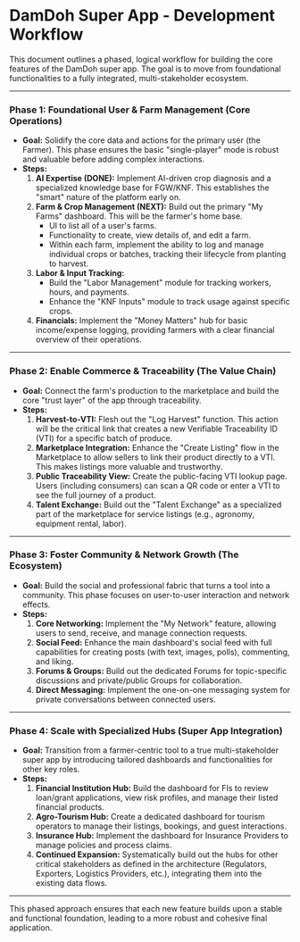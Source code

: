 # DamDoh Super App - Development Workflow

This document outlines a phased, logical workflow for building the core features of the DamDoh super app. The goal is to move from foundational functionalities to a fully integrated, multi-stakeholder ecosystem.

---

### **Phase 1: Foundational User & Farm Management (Core Operations)**

*   **Goal:** Solidify the core data and actions for the primary user (the Farmer). This phase ensures the basic "single-player" mode is robust and valuable before adding complex interactions.
*   **Steps:**
    1.  **AI Expertise (DONE):** Implement AI-driven crop diagnosis and a specialized knowledge base for FGW/KNF. This establishes the "smart" nature of the platform early on.
    2.  **Farm & Crop Management (NEXT):** Build out the primary "My Farms" dashboard. This will be the farmer's home base.
        *   UI to list all of a user's farms.
        *   Functionality to create, view details of, and edit a farm.
        *   Within each farm, implement the ability to log and manage individual crops or batches, tracking their lifecycle from planting to harvest.
    3.  **Labor & Input Tracking:**
        *   Build the "Labor Management" module for tracking workers, hours, and payments.
        *   Enhance the "KNF Inputs" module to track usage against specific crops.
    4.  **Financials:** Implement the "Money Matters" hub for basic income/expense logging, providing farmers with a clear financial overview of their operations.

---

### **Phase 2: Enable Commerce & Traceability (The Value Chain)**

*   **Goal:** Connect the farm's production to the marketplace and build the core "trust layer" of the app through traceability.
*   **Steps:**
    1.  **Harvest-to-VTI:** Flesh out the "Log Harvest" function. This action will be the critical link that creates a new Verifiable Traceability ID (VTI) for a specific batch of produce.
    2.  **Marketplace Integration:** Enhance the "Create Listing" flow in the Marketplace to allow sellers to link their product directly to a VTI. This makes listings more valuable and trustworthy.
    3.  **Public Traceability View:** Create the public-facing VTI lookup page. Users (including consumers) can scan a QR code or enter a VTI to see the full journey of a product.
    4.  **Talent Exchange:** Build out the "Talent Exchange" as a specialized part of the marketplace for service listings (e.g., agronomy, equipment rental, labor).

---

### **Phase 3: Foster Community & Network Growth (The Ecosystem)**

*   **Goal:** Build the social and professional fabric that turns a tool into a community. This phase focuses on user-to-user interaction and network effects.
*   **Steps:**
    1.  **Core Networking:** Implement the "My Network" feature, allowing users to send, receive, and manage connection requests.
    2.  **Social Feed:** Enhance the main dashboard's social feed with full capabilities for creating posts (with text, images, polls), commenting, and liking.
    3.  **Forums & Groups:** Build out the dedicated Forums for topic-specific discussions and private/public Groups for collaboration.
    4.  **Direct Messaging:** Implement the one-on-one messaging system for private conversations between connected users.

---

### **Phase 4: Scale with Specialized Hubs (Super App Integration)**

*   **Goal:** Transition from a farmer-centric tool to a true multi-stakeholder super app by introducing tailored dashboards and functionalities for other key roles.
*   **Steps:**
    1.  **Financial Institution Hub:** Build the dashboard for FIs to review loan/grant applications, view risk profiles, and manage their listed financial products.
    2.  **Agro-Tourism Hub:** Create a dedicated dashboard for tourism operators to manage their listings, bookings, and guest interactions.
    3.  **Insurance Hub:** Implement the dashboard for Insurance Providers to manage policies and process claims.
    4.  **Continued Expansion:** Systematically build out the hubs for other critical stakeholders as defined in the architecture (Regulators, Exporters, Logistics Providers, etc.), integrating them into the existing data flows.

---
This phased approach ensures that each new feature builds upon a stable and functional foundation, leading to a more robust and cohesive final application.